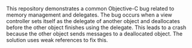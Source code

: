 This repository demonstrates a common Objective-C bug related to memory management and delegates.  The bug occurs when a view controller sets itself as the delegate of another object and deallocates before the other object finishes using the delegate.  This leads to a crash because the other object sends messages to a deallocated object. The solution uses weak references to fix this.